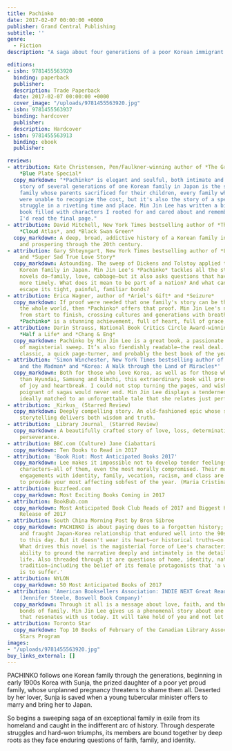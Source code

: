 ```yaml
---
title: Pachinko
date: 2017-02-07 00:00:00 +0000
publisher: Grand Central Publishing
subtitle: ''
genre: 
  - Fiction
description: "A saga about four generations of a poor Korean immigrant family fight to control their destiny in 20th-century Japan, exiled from their home."

editions:
- isbn: 9781455563920
  binding: paperback
  publisher: 
  description: Trade Paperback
  date: 2017-02-07 00:00:00 +0000
  cover_image: "/uploads/9781455563920.jpg"
- isbn: 9781455563937
  binding: hardcover
  publisher: 
  description: Hardcover
- isbn: 9781455563913
  binding: ebook
  publisher: 

reviews:
- attribution: Kate Christensen, Pen/Faulkner-winning author of *The Great Man* and
    *Blue Plate Special*
  copy_markdown: "*Pachinko* is elegant and soulful, both intimate and sweeping. This
    story of several generations of one Korean family in Japan is the story of every
    family whose parents sacrificed for their children, every family whose children
    were unable to recognize the cost, but it's also the story of a specific cultural
    struggle in a riveting time and place. Min Jin Lee has written a big, beautiful
    book filled with characters I rooted for and cared about and remembered after
    I'd read the final page."
- attribution: David Mitchell, New York Times bestselling author of *The Bone Clocks*,
    *Cloud Atlas*, and *Black Swan Green*
  copy_markdown: A deep, broad, addictive history of a Korean family in Japan enduring
    and prospering through the 20th century.
- attribution: Gary Shteyngart, New York Times bestselling author of *Little Failure*
    and *Super Sad True Love Story*
  copy_markdown: Astounding. The sweep of Dickens and Tolstoy applied to a 20th century
    Korean family in Japan. Min Jin Lee's *Pachinko* tackles all the stuff most good
    novels do—family, love, cabbage—but it also asks questions that have never been
    more timely. What does it mean to be part of a nation? And what can one do to
    escape its tight, painful, familiar bonds?
- attribution: Erica Wagner, author of *Ariel's Gift* and *Seizure*
  copy_markdown: If proof were needed that one family's story can be the story of
    the whole world, then *Pachinko* offers that proof. Min Jin Lee's novel is gripping
    from start to finish, crossing cultures and generations with breathtaking power.
    *Pachinko* is a stunning achievement, full of heart, full of grace, full of truth.
- attribution: Darin Strauss, National Book Critics Circle Award-winning author of
    *Half a Life* and *Chang & Eng*
  copy_markdown: Pachinko by Min Jin Lee is a great book, a passionate story, a novel
    of magisterial sweep. It’s also fiendishly readable—the real deal. An instant
    classic, a quick page-turner, and probably the best book of the year.
- attribution: 'Simon Winchester, New York Times bestselling author of *The Professor
    and the Madman* and *Korea: A Walk through the Land of Miracles*'
  copy_markdown: Both for those who love Korea, as well as for those who know no more
    than Hyundai, Samsung and kimchi, this extraordinary book will prove a revelation
    of joy and heartbreak. I could not stop turning the pages, and wished this most
    poignant of sagas would never end. Min Jin Lee displays a tenderness and wisdom
    ideally matched to an unforgettable tale that she relates just perfectly.
- attribution: _Kirkus_ (Starred Review)
  copy_markdown: Deeply compelling story. An old-fashioned epic whose simple, captivating
    storytelling delivers both wisdom and truth.
- attribution: _Library Journal_ (Starred Review)
  copy_markdown: A beautifully crafted story of love, loss, determination, luck, and
    perseverance.
- attribution: BBC.com (Culture) Jane Ciabattari
  copy_markdown: Ten Books to Read in 2017
- attribution: 'Book Riot: Most Anticipated Books 2017'
  copy_markdown: Lee makes it impossible not to develop tender feelings towards her
    characters—all of them, even the most morally compromised. Their multifaceted
    engagements with identity, family, vocation, racism, and class are guaranteed
    to provide your most affecting sobfest of the year. (Maria Cristina Garcia Lynch)
- attribution: Buzzfeed.com
  copy_markdown: Most Exciting Books Coming in 2017
- attribution: BookBub.com
  copy_markdown: Most Anticipated Book Club Reads of 2017 and Biggest Historical Fiction
    Release of 2017
- attribution: South China Morning Post by Bron Sibree
  copy_markdown: PACHINKO is about paying dues to a forgotten history; to the complex
    and fraught Japan-Korea relationship that endured well into the 90s and lingers
    to this day. But it doesn't wear its heart—or historical truths—on its sleeve.
    What drives this novel is the magisterial force of Lee's characterization; her
    ability to ground the narrative deeply and intimately in the details of daily
    life. Also threaded through it are questions of home, identity, nationhood and
    tradition—including the belief of its female protagonists that 'a woman's lot
    is to suffer.'
- attribution: NYLON
  copy_markdown: 50 Most Anticipated Books of 2017
- attribution: 'American Booksellers Association: INDIE NEXT Great Reads Feb 2017
    (Jennifer Steele, Boswell Book Company)'
  copy_markdown: Through it all is a message about love, faith, and the deep-rooted
    bonds of family. Min Jin Lee gives us a phenomenal story about one family's struggle
    that resonates with us today. It will take hold of you and not let go!
- attribution: Toronto Star
  copy_markdown: Top 10 Books of February of the Canadian Library Association's Loan
    Stars Program
images:
- "/uploads/9781455563920.jpg"
buy_links_external: []
---
```

PACHINKO follows one Korean family through the generations, beginning in early 1900s Korea with Sunja, the prized daughter of a poor yet proud family, whose unplanned pregnancy threatens to shame them all. Deserted by her lover, Sunja is saved when a young tubercular minister offers to marry and bring her to Japan.

So begins a sweeping saga of an exceptional family in exile from its homeland and caught in the indifferent arc of history. Through desperate struggles and hard-won triumphs, its members are bound together by deep roots as they face enduring questions of faith, family, and identity.

